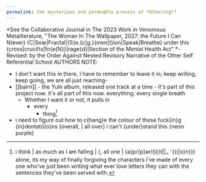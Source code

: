 ```yaml
---
permalink: the mysterious and permeable process of *Othering*?
---
```

*See the Collaborative Journal in The 2023 Work in Venomous Metaliterature, "The Woman In The Wallpaper, 2027: the Future I Can N(ever) {C|Seæ|Fractal|{S{e.{c|g.}{men|t}ion|Speak|Breathe} under this {cross|crucifix|fo{e{N}}|rage{d}|Section of the Mental Health Act" *- 
Revised: by the Order Against Nested Revisory Narrative of the Other Self Referential School 
AUTHORS NOTE:
- I don't want this in there, I have to remember to leave it in; keep writing, keep going, we are all just reaching-
- [[bairn]] - the Yule album, released one track at a time - it's part of this project now. it's all part of this now. everything. every single breath
	- Whether I want it or not, it pulls in
		- every
			- thing[^yule]
- i need to figure out how to c{hang}e the colour of these fuck{in}g {in}dentat{i|o}ns {overall, | all over} i can't {under}stand this {neon purple}

[^yule]:i think | as much as I am falling | {, all one | {a{p/{p}ar/{i}}t||<sub>+</sub> <sup>-</sup>{{i|o}n}}} alone, its my way of finally forgiving[^myself] the characters i've made of every one who've just been writing what ever love letters they can with the sentences they've been served with.[^y2]
[^y2]:Lyrics, track Three: >>>"imagine if the beautiful (no-need-to-be-readapted-or-changed-so-maybe-trying-the-fundamentally-pointless-is-the-point) 'zombie girl' by the phenomenal { adrienne lenker | big thief}, was played as a mise en abyme: horrendously, paraxodically, poorly. on a {{familiar | humble ancestral home| dusty} little celtic harp | clàrsach } accompanied with a { strange | alien | at times quite bloodcurdling musical saw] && a melodica (made to sound like a { pipe organ (of a street corner of coping with Loss poorly)| brass section (of a church of anarchical arachneisms made {un}well) of the song by soul{s in the underworld}}[^way] 
[^way]:by the way / a toy piano shoved in there too and sang by three of the same girl panned in a dynamic plait; singing the song to, from and about another girl, who she's much too much the same as to be able to love her in the way she thought she was meant to[^NB]
[^NB]:much like that story that Borges once told; where he meets his younger self on a bench on a cliff overlooking an Ocean that was all fading into a homogenous Yellow in his dwindling vision but ever-blossoming Vision: he said something like "Alas, we could never get along. We were too alike; the image of our Selves in reflection, abominable, and one of us, was destined, doomed, to become the Other.[^mb] 
[^mb]:but actually maybe the doing things in a shitty garbled messy way and understanding our hurt selves by the mirrored way we've hurt others might actually be the only, reæl way we can actually stop hurting, even for a little moment of {p{ $: s}e{udo} -lesbianis{h<sup>1/2</sup>m<sub>2/1</sub>}, t{w}o|get|her? But, ostensibly, recorded a{l{one}} in my {non}l{e}sbianism in half-absence, obviously. Abysmal--" source: https://carpvs.bandcamp.com/track/be-come-emptiness-2
[^myself]:lexDef {lacronym|| *Prodverb*} { "forgiving" is a lacronym which stands for "for Giving {in|out}"|/* 'Giving in'* usually means to stop doing something by the internal depletion of Will. *\'*Giving out' usually refers to a device halting its function from external sources or absence of such, as in the running out of fuel necessary to maintain motion. || *prodverb context:* **"forgiving the characters"** - to acknowledge, wholeheartedly, the very futility of language, to encapsulate the entirety or the paradox: the meaning of any memory. be that of a person once close to you in Salt but now not so much, yet always and all ways so within in Sulphur, in Mercury, and so very dear to you, or the memory of the three second dream of a single fly. Maybe to understand, that through all their lunatic phases, and lunar cycles of shimmering, and degenerative, iterative deaths, of Becoming, to forgive the illusory, but at one time, sadly felt ({un|sub}consciously) as necessary at the time, "cast of characters" you have made in the Strange Little Performance that is your very precious and very always, all ways so much shorter than any of us have to do the things we want to, Life --as a Mirror. It is all an abominable Mirror[^NB], as a sickening[^queer], poetic irony of self-full emptying prophecy?} [^woman]


[^woman]: "The Three Second Dream of a Single Fly(- unreleased edition of *The Journal in The Woman In The Wallpaper, the message in the medium of the diary of two then to one in the one book that's two, in the book about itself becoming knot itself,And the Woman In The Wallpaper is The Spirit of The Person Reading This And She Is Crawling Beneath Your Eyes Like The Buzzing of an Insect Upon Those Little Ideas You Were Crushed Into Believing Were Just Waste, Waste of Time, Waste of Body, Waste of Weight, But This Book Is An Unwittingly Futile Attempt To Unload Some Of That Unbearable Gravity;* 2027). 

[^queer]:lexDef<sup>Queer</sup> Quasartreismorphology[^quasar] "Sickening" A resoundingly positive term. 
[^quasar]:lexDef<sup>Other</sup> {Noen, Vyrb} "*Quasartreismorphology*" : a nonfictional field of study about the Queering of words being an example of creative Enantiodromia SEE: [[Article by Dr Seuss on Enantiodromia Pending Acceptance From Publisher]]